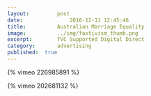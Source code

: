 ```yaml
---
layout:			post
date:				2016-12-11 12:45:46
title:			Australian Marriage Equality
image:			../img/faxtivism_thumb.png
excerpt:		TVC Supported Digital Direct
category:		advertising
published:	true
---
```


{% vimeo 226985891 %}

{% vimeo 202681132 %}






